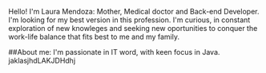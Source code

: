 Hello! I'm Laura Mendoza: Mother, Medical doctor and Back-end Developer.
I'm looking for my best version in this profession. I'm curious, in constant exploration of new knowleges and seeking new oportunities to conquer the work-life balance that fits best to me and my family.

##About me:
I'm passionate in IT word, with keen focus in Java.
jaklasjhdLAKJDHdhj